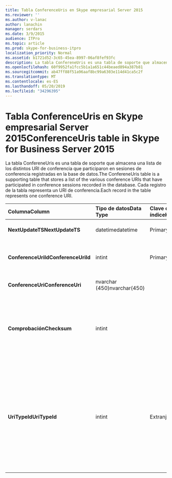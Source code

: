 ```yaml
---
title: Tabla ConferenceUris en Skype empresarial Server 2015
ms.reviewer: ''
ms.author: v-lanac
author: lanachin
manager: serdars
ms.date: 3/9/2015
audience: ITPro
ms.topic: article
ms.prod: skype-for-business-itpro
localization_priority: Normal
ms.assetid: b1721d52-3c65-45ea-8997-06af8fef93fc
description: La tabla ConfereneUris es una tabla de soporte que almacena una lista de los distintos URI de conferencia que participaron en sesiones de conferencia registradas en la base de datos. Cada registro de la tabla representa un URI de conferencia.
ms.openlocfilehash: 60f9952fa1fcc5b1a1a651c44beaed894a387b81
ms.sourcegitcommit: ab47ff88f51a96aaf8bc99a6303e114d41ca5c2f
ms.translationtype: MT
ms.contentlocale: es-ES
ms.lasthandoff: 05/20/2019
ms.locfileid: "34296395"
---
```

# <a name="conferenceuris-table-in-skype-for-business-server-2015"></a><span data-ttu-id="d0e82-104">Tabla ConferenceUris en Skype empresarial Server 2015</span><span class="sxs-lookup"><span data-stu-id="d0e82-104">ConferenceUris table in Skype for Business Server 2015</span></span>
 
<span data-ttu-id="d0e82-105">La tabla ConfereneUris es una tabla de soporte que almacena una lista de los distintos URI de conferencia que participaron en sesiones de conferencia registradas en la base de datos.</span><span class="sxs-lookup"><span data-stu-id="d0e82-105">The ConfereneUris table is a supporting table that stores a list of the various conference URIs that have participated in conference sessions recorded in the database.</span></span> <span data-ttu-id="d0e82-106">Cada registro de la tabla representa un URI de conferencia.</span><span class="sxs-lookup"><span data-stu-id="d0e82-106">Each record in the table represents one conference URI.</span></span>
  
|<span data-ttu-id="d0e82-107">**Columna**</span><span class="sxs-lookup"><span data-stu-id="d0e82-107">**Column**</span></span>|<span data-ttu-id="d0e82-108">**Tipo de datos**</span><span class="sxs-lookup"><span data-stu-id="d0e82-108">**Data Type**</span></span>|<span data-ttu-id="d0e82-109">**Clave o índice**</span><span class="sxs-lookup"><span data-stu-id="d0e82-109">**Key/Index**</span></span>|<span data-ttu-id="d0e82-110">**Detalles**</span><span class="sxs-lookup"><span data-stu-id="d0e82-110">**Details**</span></span>|
|:-----|:-----|:-----|:-----|
|<span data-ttu-id="d0e82-111">**NextUpdateTS**</span><span class="sxs-lookup"><span data-stu-id="d0e82-111">**NextUpdateTS**</span></span> <br/> |<span data-ttu-id="d0e82-112">datetime</span><span class="sxs-lookup"><span data-stu-id="d0e82-112">datetime</span></span>  <br/> |<span data-ttu-id="d0e82-113">Primary</span><span class="sxs-lookup"><span data-stu-id="d0e82-113">Primary</span></span>  <br/> |<span data-ttu-id="d0e82-114">Marca de tiempo, usada internamente.</span><span class="sxs-lookup"><span data-stu-id="d0e82-114">Time stamp, Internal used.</span></span>  <br/> |
|<span data-ttu-id="d0e82-115">**ConferenceUriId**</span><span class="sxs-lookup"><span data-stu-id="d0e82-115">**ConferenceUriId**</span></span> <br/> |<span data-ttu-id="d0e82-116">int</span><span class="sxs-lookup"><span data-stu-id="d0e82-116">int</span></span>  <br/> |<span data-ttu-id="d0e82-117">Primary</span><span class="sxs-lookup"><span data-stu-id="d0e82-117">Primary</span></span>  <br/> |<span data-ttu-id="d0e82-118">Número único que identifica este URI de conferencia.</span><span class="sxs-lookup"><span data-stu-id="d0e82-118">Unique number identifying this conference URI.</span></span>  <br/> |
|<span data-ttu-id="d0e82-119">**ConferenceUri**</span><span class="sxs-lookup"><span data-stu-id="d0e82-119">**ConferenceUri**</span></span> <br/> |<span data-ttu-id="d0e82-120">nvarchar (450)</span><span class="sxs-lookup"><span data-stu-id="d0e82-120">nvarchar(450)</span></span>  <br/> ||<span data-ttu-id="d0e82-121">URI de la Conferencia.</span><span class="sxs-lookup"><span data-stu-id="d0e82-121">Conference URI.</span></span>  <br/> |
|<span data-ttu-id="d0e82-122">**Comprobación**</span><span class="sxs-lookup"><span data-stu-id="d0e82-122">**Checksum**</span></span> <br/> |<span data-ttu-id="d0e82-123">int</span><span class="sxs-lookup"><span data-stu-id="d0e82-123">int</span></span>  <br/> ||<span data-ttu-id="d0e82-124">Suma de comprobación de ConferenceUri.</span><span class="sxs-lookup"><span data-stu-id="d0e82-124">Checksum of ConferenceUri.</span></span> <span data-ttu-id="d0e82-125">Se usa para aumentar la velocidad de las búsquedas de bases de datos.</span><span class="sxs-lookup"><span data-stu-id="d0e82-125">Used to increases the speed of database searches.</span></span>  <br/> |
|<span data-ttu-id="d0e82-126">**UriTypeId**</span><span class="sxs-lookup"><span data-stu-id="d0e82-126">**UriTypeId**</span></span> <br/> |<span data-ttu-id="d0e82-127">int</span><span class="sxs-lookup"><span data-stu-id="d0e82-127">int</span></span>  <br/> |<span data-ttu-id="d0e82-128">Extranjero</span><span class="sxs-lookup"><span data-stu-id="d0e82-128">Foreign</span></span>  <br/> |<span data-ttu-id="d0e82-129">Tipo de URI, como conf: chat para conferencias de mensajería instantánea o conf: audio-video para conferencias de audio y vídeo.</span><span class="sxs-lookup"><span data-stu-id="d0e82-129">URI type, such as conf:chat for IM conference, or conf:audio-video for audio/video conference.</span></span> <span data-ttu-id="d0e82-130">Para obtener más información, consulte la tabla de la [tabla UriTypes](uritypes.md) .</span><span class="sxs-lookup"><span data-stu-id="d0e82-130">See the [UriTypes table](uritypes.md) table for more information.</span></span> <br/> |
   


